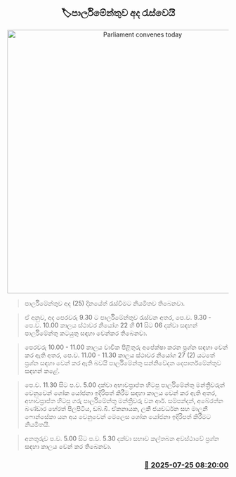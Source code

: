 <p align='center'><b><h2 align='center' title='Parliament convenes today'>🏷පාර්ලිමේන්තුව අද රැස්වෙයි</h2></b></p>
<p align='center'><img src='https://helakuru.sgp1.cdn.digitaloceanspaces.com/esana/images/lib/parliment-new-01[1].jpg' width='600' alt='Parliament convenes today'></p>

> පාර්ලිමේන්තුව අද (25) දිනයේත් රැස්වීමට නියමිතව තිබෙනවා.

> ඒ අනුව, අද පෙරවරු 9.30 ට පාර්ලිමේන්තුව රැස්වන අතර, පෙ.ව. 9.30 - පෙ.ව. 10.00 කාලය ස්ථාවර නියෝග 22 හි 01 සිට 06 දක්වා සඳහන් පාර්ලිමේන්තු කටයුතු සඳහා වෙන්කර තිබෙනවා.

> පෙරවරු 10.00 - 11.00 කාලය වාචික පිළිතුරු අපේක්ෂා කරන ප්‍රශ්න සඳහා වෙන් කර ඇති අතර, පෙ.ව. 11.00 - 11.30 කාලය ස්ථාවර නියෝග 27 (2) යටතේ ප්‍රශ්න සඳහා වෙන් කර ඇති බවයි පාර්ලිමේන්තු සන්නිවේදන දෙපාර්තමේන්තුව සඳහන් කළේ.

> පෙ.ව. 11.30 සිට ප.ව. 5.00 දක්වා අභාවප්‍රාප්ත හිටපු පාර්ලිමේන්තු මන්ත්‍රීවරුන් වෙනුවෙන් ශෝක යෝජනා ඉදිරිපත් කිරීම සඳහා කාලය වෙන් කර ඇති අතර, අභාවප්‍රාප්ත හිටපු ගරු පාර්ලිමේන්තු මන්ත්‍රීවරු වන ආර්. සම්පන්දන්, අබේරත්න බණ්ඩාර හේරත් පිලපිටිය, ඩබ්.බී. ඒකනායක, ලකී ජයවර්ධන සහ මාලනී ෆොන්සේකා යන අය වෙනුවෙන් මෙලෙස ශෝක යෝජනා ඉදිරිපත් කිරීමට නියමිතයි.

> අනතුරුව ප.ව. 5.00 සිට ප.ව. 5.30 දක්වා සභාව කල්තබන අවස්ථාවේ ප්‍රශ්න සඳහා කාලය වෙන් කර තිබෙනවා.



<h3 align='right'><a href='https://www.helakuru.lk/esana/p/112148/'>📅 2025-07-25 08:20:00</a></h3>
